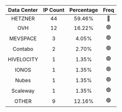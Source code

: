 | Data Center | IP Count | Percentage | Freq |
|:------------:|:--------:|:-----------:|:-----:|
| HETZNER | 44 | 59.46% | 🔴 |
| OVH | 12 | 16.22% | 🟢 |
| MEVSPACE | 3 | 4.05% | 🟢 |
| Contabo | 2 | 2.70% | 🟢 |
| HIVELOCITY | 1 | 1.35% | 🟢 |
| IONOS | 1 | 1.35% | 🟢 |
| Nubes | 1 | 1.35% | 🟢 |
| Scaleway | 1 | 1.35% | 🟢 |
| OTHER | 9 | 12.16% | 🟢 |